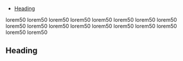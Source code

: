 - [Heading](#heading)

lorem50
lorem50
lorem50
lorem50
lorem50
lorem50
lorem50
lorem50
lorem50
lorem50
lorem50
lorem50
lorem50
lorem50
lorem50
lorem50
lorem50
lorem50


## Heading
